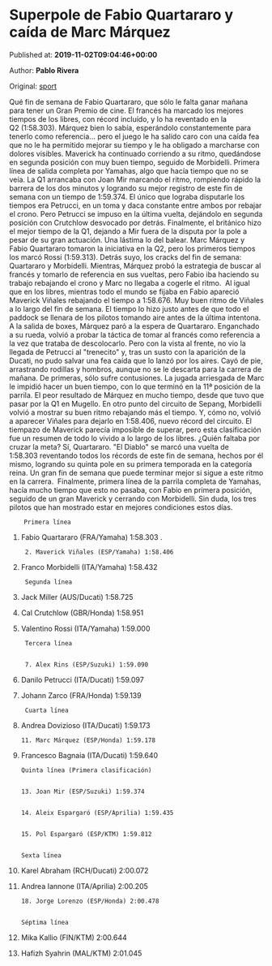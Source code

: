 
# Superpole de Fabio Quartararo y caída de Marc Márquez

Published at: **2019-11-02T09:04:46+00:00**

Author: **Pablo Rivera**

Original: [sport](https://www.sport.es/es/noticias/motor/moto-gp/superpole-fabio-quartararo-quinta-ano-rookie-7711164)

Qué fin de semana de Fabio Quartararo, que sólo le falta ganar mañana para tener un Gran Premio de cine. El francés ha marcado los mejores tiempos de los libres, con récord incluído, y lo ha reventado en la Q2 (1:58.303). Márquez bien lo sabía, esperándolo constantemente para tenerlo como referencia... pero el juego le ha salido caro con una caída fea que no le ha permitido mejorar su tiempo y le ha obligado a marcharse con dolores visibles. Maverick ha continuado corriendo a su ritmo, quedándose en segunda posición con muy buen tiempo, seguido de Morbidelli. Primera línea de salida completa por Yamahas, algo que hacía tiempo que no se veía.
La Q1 arrancaba con Joan Mir marcando el ritmo, rompiendo rápido la barrera de los dos minutos y logrando su mejor registro de este fin de semana con un tiempo de 1:59.374. El único que lograba disputarle los tiempos era Petrucci, en un toma y daca constante entre ambos por rebajar el crono. Pero Petrucci se impuso en la última vuelta, dejándolo en segunda posición con Crutchlow desvocado por detrás. Finalmente, el británico hizo el mejor tiempo de la Q1, dejando a Mir fuera de la disputa por la pole a pesar de su gran actuación. Una lástima lo del balear.
Marc Márquez y Fabio Quartararo tomaron la iniciativa en la Q2, pero los primeros tiempos los marcó Rossi (1:59.313). Detrás suyo, los cracks del fin de semana: Quartararo y Morbidelli. Mientras, Márquez probó la estrategia de buscar al francés y tomarlo de referencia en sus vueltas, pero Fabio iba haciendo su trabajo rebajando el crono y Marc no llegaba a cogerle el ritmo. 
Al igual que en los libres, mientras todo el mundo se fijaba en Fabio apareció Maverick Viñales rebajando el tiempo a 1:58.676. Muy buen ritmo de Viñales a lo largo del fin de semana. El tiempo lo hizo justo antes de que todo el paddock se llenara de los pilotos tomando aire antes de la última intentona.
A la salida de boxes, Márquez paró a la espera de Quartararo. Enganchado a su rueda, volvió a probar la táctica de tomar al francés como referencia a la vez que trataba de descolocarlo. Pero con la vista al frente, no vio la llegada de Petrucci al "trenecito" y, tras un susto con la aparición de la Ducati, no pudo salvar una fea caída que lo lanzó por los aires. Cayó de pie, arrastrando rodillas y hombros, aunque no se le descarta para la carrera de mañana. De primeras, sólo sufre contusiones. La jugada arriesgada de Marc le impidió hacer un buen tiempo, con lo que terminó en la 11ª posición de la parrila. El peor resultado de Márquez en mucho tiempo, desde que tuvo que pasar por la Q1 en Mugello.
En otro punto del circuito de Sepang, Morbidelli volvió a mostrar su buen ritmo rebajando más el tiempo. Y, cómo no, volvió a aparecer Viñales para dejarlo en 1:58.406, nuevo récord del circuito. El tiempazo de Maverick parecía imposible de superar, pero esta clasificación fue un resumen de todo lo vivido a lo largo de los libres. ¿Quién faltaba por cruzar la meta? Sí, Quartararo.
"El Diablo" se marcó una vuelta de 1:58.303 reventando todos los récords de este fin de semana, hechos por él mismo, logrando su quinta pole en su primera temporada en la categoría reina. Un gran fin de semana que puede terminar mejor si sigue a este ritmo en la carrera. 
Finalmente, primera línea de la parrila completa de Yamahas, hacía mucho tiempo que esto no pasaba, con Fabio en primera posición, seguido de un gran Maverick y cerrando con Morbidelli. Sin duda, los tres pilotos que han mostrado estar en mejores condiciones estos días.

        Primera línea
      
1. Fabio Quartararo (FRA/Yamaha) 1:58.303 .

        2. Maverick Viñales (ESP/Yamaha) 1:58.406
      
3. Franco Morbidelli (ITA/Yamaha) 1:58.432

        Segunda línea
      
4. Jack Miller (AUS/Ducati) 1:58.725
5. Cal Crutchlow (GBR/Honda) 1:58.951
6. Valentino Rossi (ITA/Yamaha) 1:59.000

        Tercera línea
      

        7. Alex Rins (ESP/Suzuki) 1:59.090
      
8. Danilo Petrucci (ITA/Ducati) 1:59.097
9. Johann Zarco (FRA/Honda) 1:59.139

        Cuarta línea
      
10. Andrea Dovizioso (ITA/Ducati) 1:59.173

        11. Marc Márquez (ESP/Honda) 1:59.178
      
12. Francesco Bagnaia (ITA/Ducati) 1:59.640

        Quinta línea (Primera clasificación)
      

        13. Joan Mir (ESP/Suzuki) 1:59.374
      

        14. Aleix Espargaró (ESP/Aprilia) 1:59.435
      

        15. Pol Espargaró (ESP/KTM) 1:59.812
      

        Sexta línea
      
16. Karel Abraham (RCH/Ducati) 2:00.072
17. Andrea Iannone (ITA/Aprilia) 2:00.205

        18. Jorge Lorenzo (ESP/Honda) 2:00.478
      

        Séptima línea
      
19. Mika Kallio (FIN/KTM) 2:00.644
20. Hafizh Syahrin (MAL/KTM) 2:01.045
